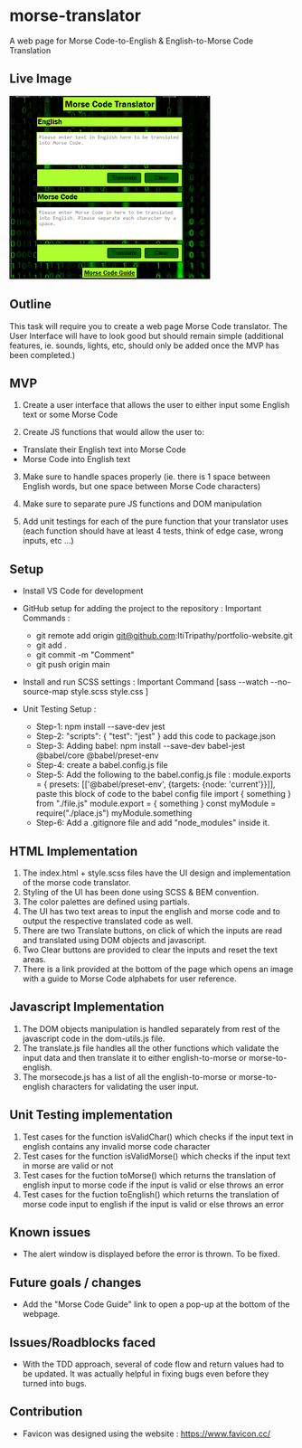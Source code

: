 # morse-translator

A web page for Morse Code-to-English &amp; English-to-Morse Code Translation

## Live Image

![TargetImage](./images/live-image.png)

## Outline

This task will require you to create a web page Morse Code translator. The User Interface will have to look good but should remain simple (additional features, ie. sounds, lights, etc, should only be added once the MVP has been completed.)

## MVP

1. Create a user interface that allows the user to either input some English text or some Morse Code

2. Create JS functions that would allow the user to:

-   Translate their English text into Morse Code
-   Morse Code into English text

3. Make sure to handle spaces properly (ie. there is 1 space between English words, but one space between Morse Code characters)

4. Make sure to separate pure JS functions and DOM manipulation

5. Add unit testings for each of the pure function that your translator uses (each function should have at least 4 tests, think of edge case, wrong inputs, etc ...)

## Setup

-   Install VS Code for development

-   GitHub setup for adding the project to the repository : Important Commands :

    -   git remote add origin git@github.com:ItiTripathy/portfolio-website.git
    -   git add .
    -   git commit -m "Comment"
    -   git push origin main

-   Install and run SCSS settings : Important Command [sass --watch --no-source-map style.scss style.css ]

-   Unit Testing Setup :
    -   Step-1: npm install --save-dev jest
    -   Step-2: "scripts": {
        "test": "jest"
        } add this code to package.json
    -   Step-3: Adding babel:
        npm install --save-dev babel-jest @babel/core @babel/preset-env
    -   Step-4: create a babel.config.js file
    -   Step-5: Add the following to the babel.config.js file : module.exports = {
        presets: [['@babel/preset-env', {targets: {node: 'current'}}]],
        paste this block of code to the babel config file
        import { something } from "./file.js"
        module.export = { something }
        const myModule = require("./place.js")
        myModule.something
    -   Step-6: Add a .gitignore file and add "node_modules" inside it.

## HTML Implementation

1. The index.html + style.scss files have the UI design and implementation of the morse code translator.
2. Styling of the UI has been done using SCSS & BEM convention.
3. The color palettes are defined using partials.
4. The UI has two text areas to input the english and morse code and to output the respective translated code as well.
5. There are two Translate buttons, on click of which the inputs are read and translated using DOM objects and javascript.
6. Two Clear buttons are provided to clear the inputs and reset the text areas.
7. There is a link provided at the bottom of the page which opens an image with a guide to Morse Code alphabets for user reference.

## Javascript Implementation

1. The DOM objects manipulation is handled separately from rest of the javascript code in the dom-utils.js file.
2. The translate.js file handles all the other functions which validate the input data and then translate it to either english-to-morse or morse-to-english.
3. The morsecode.js has a list of all the english-to-morse or morse-to-english characters for validating the user input.

## Unit Testing implementation

1. Test cases for the function isValidChar() which checks if the input text in english contains any invalid morse code character
2. Test cases for the function isValidMorse() which checks if the input text in morse are valid or not
3. Test cases for the fuction toMorse() which returns the translation of english input to morse code if the input is valid or else throws an error
4. Test cases for the fuction toEnglish() which returns the translation of morse code input to english if the input is valid or else throws an error

## Known issues

-   The alert window is displayed before the error is thrown. To be fixed.

## Future goals / changes

-   Add the "Morse Code Guide" link to open a pop-up at the bottom of the webpage.

## Issues/Roadblocks faced

-   With the TDD approach, several of code flow and return values had to be updated. It was actually helpful in fixing bugs even before they turned into bugs.

## Contribution

-   Favicon was designed using the website : https://www.favicon.cc/
